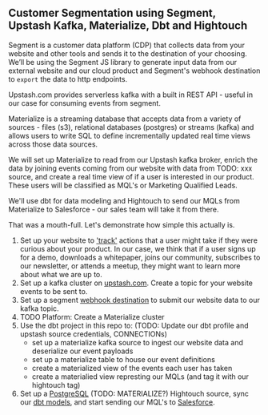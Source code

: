 ## Customer Segmentation using Segment, Upstash Kafka, Materialize, Dbt and Hightouch

Segment is a customer data platform (CDP) that collects data from your website and other tools and sends it to the destination of your choosing. 
We’ll be using the Segment JS library to generate input data from our external website and our cloud product and Segment's webhook destination to `export` the data to http endpoints. 

Upstash.com provides serverless kafka with a built in REST API - useful in our case for consuming events from segment. 

Materialize is a streaming database that accepts data from a variety of sources - files (s3), relational databases (postgres) or streams (kafka) 
and allows users to write SQL to define incrementally updated real time views across those data sources. 

We will set up Materialize to read from our Upstash kafka broker, enrich the data by joining events coming from our website with data from TODO: xxx source, 
and create a real time view of if a user is interested in our product. These users will be classified as MQL's or Marketing Qualified Leads. 

We'll use dbt for data modeling and Hightouch to send our MQLs from Materialize to Salesforce - our sales team will take it from there.

That was a mouth-full. Let's demonstrate how simple this actually is. 

1. Set up your website to ['track'](https://segment.com/docs/connections/spec/track/) actions that a user might take if they were curious about your product. 
In our case, we think that if a user signs up for a demo, downloads a whitepaper, joins our community, subscribes to our newsletter, or attends a meetup, they might want to learn more about what we are up to.
2. Set up a kafka cluster on [upstash.com](https://docs.upstash.com/kafka). Create a topic for your website events to be sent to. 
3. Set up a segment [webhook destination](https://segment.com/docs/connections/destinations/catalog/webhooks/) to submit our website data to our kafka topic. 
4. TODO Platform: Create a Materialize cluster 
5. Use the dbt project in this repo to: (TODO: Update our dbt profile and upstash source credentials, CONNECTIONs)
   - set up a materialize kafka source to ingest our website data and deserialize our event payloads
   - set up a materialize table to house our event definitions
   - create a materialized view of the events each user has taken
   - create a materialied view represting our MQLs (and tag it with our hightouch tag)
6. Set up a [PostgreSQL](https://hightouch.io/docs/sources/postgresql/) (TODO: MATERIALIZE?) Hightouch source, 
sync our [dbt models](https://hightouch.io/docs/models/dbt-models/), and start sending our MQL's to [Salesforce](https://hightouch.io/docs/destinations/salesforce/).